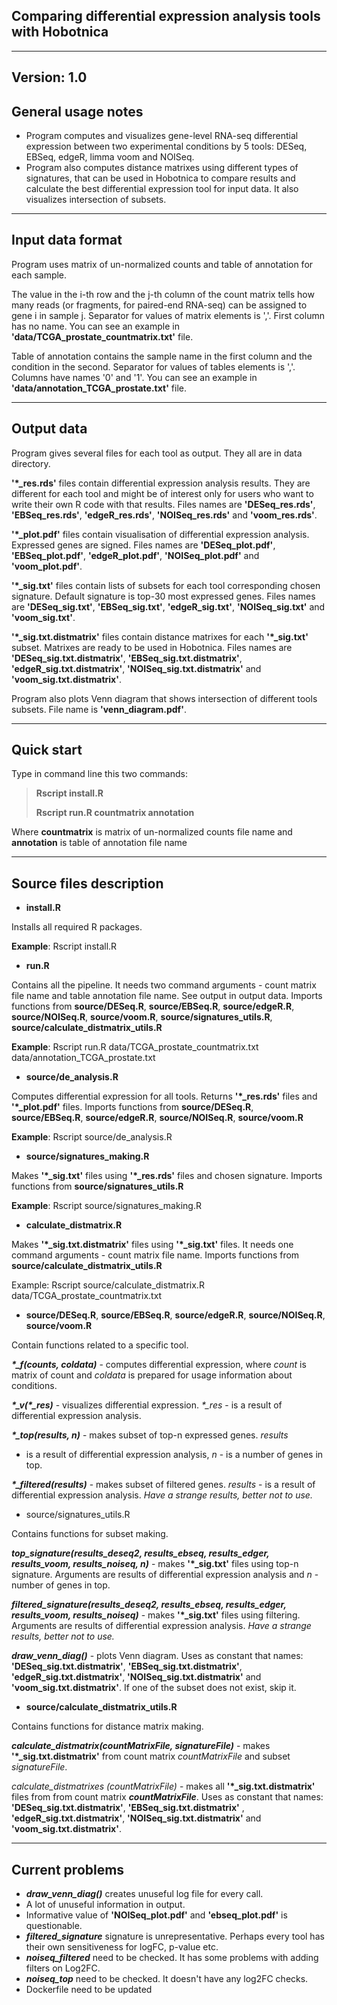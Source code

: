 Comparing differential expression analysis tools with Hobotnica
--------------------------------------------------------------------------------------
---------------------------------------------------------------------------------------


Version: 1.0
------------

General usage notes
-------------------
- Program computes and visualizes gene-level RNA-seq differential expression
between two experimental conditions by 5 tools: DESeq, EBSeq, edgeR, 
limma voom and NOISeq. 
- Program also computes distance matrixes using different types of signatures,
that can be used in Hobotnica to compare results and calculate the best 
differential expression tool for input data. It also visualizes intersection 
of subsets.

----------------------------------------------------------------
Input data format
-----------------
Program uses matrix of un-normalized counts and table of annotation for 
each sample. 

The value in the i-th row and the j-th column of the count matrix tells 
how many reads (or fragments, for paired-end RNA-seq) can be assigned to 
gene i in sample j. Separator for values of matrix elements is ','. First 
column has no name. You can see an example in 
**'data/TCGA_prostate_countmatrix.txt'** file.

Table of annotation contains the sample name in the first column and 
the condition in the second. Separator for values of tables elements is ','.
Columns have names '0' and '1'. You can see an example in 
**'data/annotation_TCGA_prostate.txt'** file.


-----------------------------------------------------------------------------
Output data
-----------
Program gives several files for each tool as output. They all are in data 
directory.

**'\*_res.rds'** files contain differential expression analysis results. They 
are different for each tool and might be of interest only for users who 
want to write their own R code with that results. Files names are 
**'DESeq_res.rds'**, **'EBSeq_res.rds'**, **'edgeR_res.rds'**, 
**'NOISeq_res.rds'** and **'voom_res.rds'**.

**'\*_plot.pdf'** files contain visualisation of differential expression analysis.
Expressed genes are signed. Files names are **'DESeq_plot.pdf'**, 
**'EBSeq_plot.pdf'**, **'edgeR_plot.pdf'**, **'NOISeq_plot.pdf'**
and **'voom_plot.pdf'**.

**'\*_sig.txt'** files contain lists of subsets for each tool corresponding 
chosen signature. Default signature is top-30 most expressed genes. Files 
names are **'DESeq_sig.txt'**, **'EBSeq_sig.txt'**, **'edgeR_sig.txt'**,
**'NOISeq_sig.txt'** and **'voom_sig.txt'**.

**'\*_sig.txt.distmatrix'** files contain distance matrixes for each 
**'\*_sig.txt'** subset. Matrixes are ready to be used in Hobotnica. Files names are 
**'DESeq_sig.txt.distmatrix'**, **'EBSeq_sig.txt.distmatrix'**, 
**'edgeR_sig.txt.distmatrix'**, **'NOISeq_sig.txt.distmatrix'** and 
**'voom_sig.txt.distmatrix'**.

Program also plots Venn diagram that shows intersection of different tools 
subsets. File name is **'venn_diagram.pdf'**.

---------------------------------------------------------------------------

Quick start
------------
Type in command line this two commands:

>**Rscript install.R**
> 
> **Rscript run.R countmatrix annotation** 

Where **countmatrix** is matrix of un-normalized counts file name and 
**annotation** is table of annotation file name

-------------------------------------

Source files description
-----------------

- **install.R**

Installs all required R packages.

**Example**: Rscript install.R

- **run.R** 

Contains all the pipeline. It needs two command arguments - count 
matrix file name and table annotation file name. See output in output data.
Imports functions from **source/DESeq.R**, **source/EBSeq.R**, 
**source/edgeR.R**, **source/NOISeq.R**, **source/voom.R**, 
**source/signatures_utils.R**, **source/calculate_distmatrix_utils.R**

**Example**: Rscript run.R data/TCGA_prostate_countmatrix.txt 
data/annotation_TCGA_prostate.txt

- **source/de_analysis.R**

Computes differential expression for all tools. Returns **'\*_res.rds'**
files and **'\*_plot.pdf'** files. Imports functions from **source/DESeq.R**,
**source/EBSeq.R**, **source/edgeR.R**, **source/NOISeq.R**, 
**source/voom.R**

**Example**: Rscript source/de_analysis.R

- **source/signatures_making.R**

Makes **'\*_sig.txt'** files using **'\*_res.rds'** files and chosen 
signature. Imports functions from **source/signatures_utils.R**

**Example**: Rscript source/signatures_making.R

- **calculate_distmatrix.R**

Makes **'\*_sig.txt.distmatrix'** files using **'\*_sig.txt'** files. 
It needs one command arguments - count matrix file name. Imports 
functions from **source/calculate_distmatrix_utils.R**

Example: Rscript source/calculate_distmatrix.R 
data/TCGA_prostate_countmatrix.txt


- **source/DESeq.R**, **source/EBSeq.R**, **source/edgeR.R**, 
**source/NOISeq.R**, **source/voom.R**

Contain functions related to a specific tool. 

***\*\_f(counts, coldata)*** - computes differential expression, where *count*
is matrix of count and *coldata* is prepared for usage information about
conditions.

***\*\_v(\*\_res)*** - visualizes differential expression. *\*\_res* - is a 
result of differential expression analysis.

***\*\_top(results, n)*** - makes subset of top-n expressed genes. *results* 
- is a result of differential expression analysis, *n* - is a number 
of genes in top.

***\*\_filtered(results)*** - makes subset of filtered genes. *results* - is a
result of differential expression analysis. *Have a strange results, better
not to use.*

- source/signatures_utils.R

Contains functions for subset making.

***top_signature(results_deseq2, results_ebseq, results_edger, results_voom,
results_noiseq, n)*** - makes **'\*_sig.txt'** files using top-n signature. 
Arguments are results of differential expression analysis and *n* - 
number of genes in top.

***filtered_signature(results_deseq2, results_ebseq, results_edger, 
results_voom, results_noiseq)*** - makes **'\*_sig.txt'** files using 
filtering. Arguments are results of differential expression analysis. *Have
a strange results, better not to use.*

***draw_venn_diag()*** - plots Venn diagram. Uses as constant that names:
**'DESeq_sig.txt.distmatrix'**, **'EBSeq_sig.txt.distmatrix'**, 
**'edgeR_sig.txt.distmatrix'**, **'NOISeq_sig.txt.distmatrix'** and 
**'voom_sig.txt.distmatrix'**. If one of the subset does not exist, 
skip it.

- **source/calculate_distmatrix_utils.R** 

Contains functions for distance matrix making.

***calculate_distmatrix(countMatrixFile, signatureFile)*** - makes 
**'\*_sig.txt.distmatrix'** from count matrix *countMatrixFile* and 
subset *signatureFile*.

*calculate_distmatrixes (countMatrixFile)* - makes all 
**'\*_sig.txt.distmatrix'** files from from count matrix 
***countMatrixFile***. Uses as constant that names: 
**'DESeq_sig.txt.distmatrix'**, **'EBSeq_sig.txt.distmatrix'** , 
**'edgeR_sig.txt.distmatrix'**, **'NOISeq_sig.txt.distmatrix'** and 
**'voom_sig.txt.distmatrix'**.

-------------------------------------------------------------------------

Current problems
----------------
- ***draw_venn_diag()*** creates unuseful log file for every call.
- A lot of unuseful information in output.
- Informative value of **'NOISeq_plot.pdf'** and **'ebseq_plot.pdf'** is 
questionable.
- ***filtered_signature*** signature is unrepresentative. Perhaps every 
tool has their own sensitiveness for logFC, p-value etc. 
- ***noiseq_filtered*** need to be checked. It has some problems 
with adding filters on Log2FC.
- ***noiseq_top*** need to be checked. It doesn't have any log2FC checks. 
- Dockerfile need to be updated





